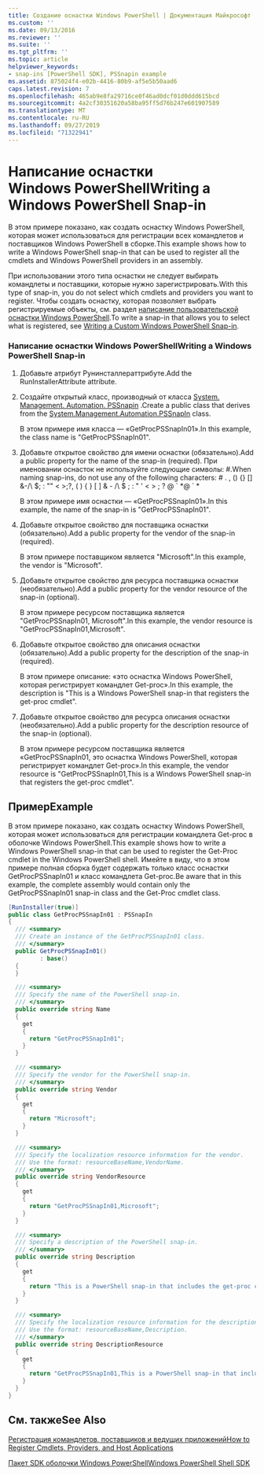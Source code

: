 ```yaml
---
title: Создание оснастки Windows PowerShell | Документация Майкрософт
ms.custom: ''
ms.date: 09/13/2016
ms.reviewer: ''
ms.suite: ''
ms.tgt_pltfrm: ''
ms.topic: article
helpviewer_keywords:
- snap-ins [PowerShell SDK], PSSnapin example
ms.assetid: 875024f4-e02b-4416-80b9-af5e5b50aad6
caps.latest.revision: 7
ms.openlocfilehash: 465ab9e8fa29716ce0f46ad0dcf01d0ddd615bcd
ms.sourcegitcommit: 4a2cf30351620a58ba95ff5d76b247e601907589
ms.translationtype: MT
ms.contentlocale: ru-RU
ms.lasthandoff: 09/27/2019
ms.locfileid: "71322941"
---
```

# <a name="writing-a-windows-powershell-snap-in"></a><span data-ttu-id="57cc6-102">Написание оснастки Windows PowerShell</span><span class="sxs-lookup"><span data-stu-id="57cc6-102">Writing a Windows PowerShell Snap-in</span></span>

<span data-ttu-id="57cc6-103">В этом примере показано, как создать оснастку Windows PowerShell, которая может использоваться для регистрации всех командлетов и поставщиков Windows PowerShell в сборке.</span><span class="sxs-lookup"><span data-stu-id="57cc6-103">This example shows how to write a Windows PowerShell snap-in that can be used to register all the cmdlets and Windows PowerShell providers in an assembly.</span></span>

<span data-ttu-id="57cc6-104">При использовании этого типа оснастки не следует выбирать командлеты и поставщики, которые нужно зарегистрировать.</span><span class="sxs-lookup"><span data-stu-id="57cc6-104">With this type of snap-in, you do not select which cmdlets and providers you want to register.</span></span> <span data-ttu-id="57cc6-105">Чтобы создать оснастку, которая позволяет выбрать регистрируемые объекты, см. раздел [написание пользовательской оснастки Windows PowerShell](./writing-a-custom-windows-powershell-snap-in.md).</span><span class="sxs-lookup"><span data-stu-id="57cc6-105">To write a snap-in that allows you to select what is registered, see [Writing a Custom Windows PowerShell Snap-in](./writing-a-custom-windows-powershell-snap-in.md).</span></span>

### <a name="writing-a-windows-powershell-snap-in"></a><span data-ttu-id="57cc6-106">Написание оснастки Windows PowerShell</span><span class="sxs-lookup"><span data-stu-id="57cc6-106">Writing a Windows PowerShell Snap-in</span></span>

1. <span data-ttu-id="57cc6-107">Добавьте атрибут Рунинсталлераттрибуте.</span><span class="sxs-lookup"><span data-stu-id="57cc6-107">Add the RunInstallerAttribute attribute.</span></span>

2. <span data-ttu-id="57cc6-108">Создайте открытый класс, производный от класса [System. Management. Automation. PSSnapin](/dotnet/api/System.Management.Automation.PSSnapIn) .</span><span class="sxs-lookup"><span data-stu-id="57cc6-108">Create a public class that derives from the [System.Management.Automation.PSSnapIn](/dotnet/api/System.Management.Automation.PSSnapIn) class.</span></span>

    <span data-ttu-id="57cc6-109">В этом примере имя класса — «GetProcPSSnapIn01».</span><span class="sxs-lookup"><span data-stu-id="57cc6-109">In this example, the class name is "GetProcPSSnapIn01".</span></span>

3. <span data-ttu-id="57cc6-110">Добавьте открытое свойство для имени оснастки (обязательно).</span><span class="sxs-lookup"><span data-stu-id="57cc6-110">Add a public property for the name of the snap-in (required).</span></span> <span data-ttu-id="57cc6-111">При именовании оснасток не используйте следующие символы: #.</span><span class="sxs-lookup"><span data-stu-id="57cc6-111">When naming snap-ins, do not use any of the following characters: # .</span></span> <span data-ttu-id="57cc6-112">, () {} [] &-/\ $; : "" \< >;?</span><span class="sxs-lookup"><span data-stu-id="57cc6-112">, ( ) { } [ ] & - /\ $ ; : " ' \< > ; ?</span></span> <span data-ttu-id="57cc6-113">@ \` \*</span><span class="sxs-lookup"><span data-stu-id="57cc6-113">@ \` \*</span></span>

    <span data-ttu-id="57cc6-114">В этом примере имя оснастки — «GetProcPSSnapIn01».</span><span class="sxs-lookup"><span data-stu-id="57cc6-114">In this example, the name of the snap-in is "GetProcPSSnapIn01".</span></span>

4. <span data-ttu-id="57cc6-115">Добавьте открытое свойство для поставщика оснастки (обязательно).</span><span class="sxs-lookup"><span data-stu-id="57cc6-115">Add a public property for the vendor of the snap-in (required).</span></span>

    <span data-ttu-id="57cc6-116">В этом примере поставщиком является "Microsoft".</span><span class="sxs-lookup"><span data-stu-id="57cc6-116">In this example, the vendor is "Microsoft".</span></span>

5. <span data-ttu-id="57cc6-117">Добавьте открытое свойство для ресурса поставщика оснастки (необязательно).</span><span class="sxs-lookup"><span data-stu-id="57cc6-117">Add a public property for the vendor resource of the snap-in (optional).</span></span>

    <span data-ttu-id="57cc6-118">В этом примере ресурсом поставщика является "GetProcPSSnapIn01, Microsoft".</span><span class="sxs-lookup"><span data-stu-id="57cc6-118">In this example, the vendor resource is "GetProcPSSnapIn01,Microsoft".</span></span>

6. <span data-ttu-id="57cc6-119">Добавьте открытое свойство для описания оснастки (обязательно).</span><span class="sxs-lookup"><span data-stu-id="57cc6-119">Add a public property for the description of the snap-in (required).</span></span>

    <span data-ttu-id="57cc6-120">В этом примере описание: «это оснастка Windows PowerShell, которая регистрирует командлет Get-proc».</span><span class="sxs-lookup"><span data-stu-id="57cc6-120">In this example, the description is "This is a Windows PowerShell snap-in that registers the get-proc cmdlet".</span></span>

7. <span data-ttu-id="57cc6-121">Добавьте открытое свойство для ресурса описания оснастки (необязательно).</span><span class="sxs-lookup"><span data-stu-id="57cc6-121">Add a public property for the description resource of the snap-in (optional).</span></span>

    <span data-ttu-id="57cc6-122">В этом примере ресурсом поставщика является «GetProcPSSnapIn01, это оснастка Windows PowerShell, которая регистрирует командлет Get-proc».</span><span class="sxs-lookup"><span data-stu-id="57cc6-122">In this example, the vendor resource is "GetProcPSSnapIn01,This is a Windows PowerShell snap-in that registers the get-proc cmdlet".</span></span>

## <a name="example"></a><span data-ttu-id="57cc6-123">Пример</span><span class="sxs-lookup"><span data-stu-id="57cc6-123">Example</span></span>

<span data-ttu-id="57cc6-124">В этом примере показано, как создать оснастку Windows PowerShell, которая может использоваться для регистрации командлета Get-proc в оболочке Windows PowerShell.</span><span class="sxs-lookup"><span data-stu-id="57cc6-124">This example shows how to write a Windows PowerShell snap-in that can be used to register the Get-Proc cmdlet in the Windows PowerShell shell.</span></span> <span data-ttu-id="57cc6-125">Имейте в виду, что в этом примере полная сборка будет содержать только класс оснастки GetProcPSSnapIn01 и класс командлета Get-proc.</span><span class="sxs-lookup"><span data-stu-id="57cc6-125">Be aware that in this example, the complete assembly would contain only the GetProcPSSnapIn01 snap-in class and the Get-Proc cmdlet class.</span></span>

```csharp
[RunInstaller(true)]
public class GetProcPSSnapIn01 : PSSnapIn
{
  /// <summary>
  /// Create an instance of the GetProcPSSnapIn01 class.
  /// </summary>
  public GetProcPSSnapIn01()
         : base()
  {
  }

  /// <summary>
  /// Specify the name of the PowerShell snap-in.
  /// </summary>
  public override string Name
  {
    get
    {
      return "GetProcPSSnapIn01";
    }
  }

  /// <summary>
  /// Specify the vendor for the PowerShell snap-in.
  /// </summary>
  public override string Vendor
  {
    get
    {
      return "Microsoft";
    }
  }

  /// <summary>
  /// Specify the localization resource information for the vendor.
  /// Use the format: resourceBaseName,VendorName.
  /// </summary>
  public override string VendorResource
  {
    get
    {
      return "GetProcPSSnapIn01,Microsoft";
    }
  }

  /// <summary>
  /// Specify a description of the PowerShell snap-in.
  /// </summary>
  public override string Description
  {
    get
    {
      return "This is a PowerShell snap-in that includes the get-proc cmdlet.";
    }
  }

  /// <summary>
  /// Specify the localization resource information for the description.
  /// Use the format: resourceBaseName,Description.
  /// </summary>
  public override string DescriptionResource
  {
    get
    {
      return "GetProcPSSnapIn01,This is a PowerShell snap-in that includes the get-proc cmdlet.";
    }
  }
}
```

## <a name="see-also"></a><span data-ttu-id="57cc6-126">См. также</span><span class="sxs-lookup"><span data-stu-id="57cc6-126">See Also</span></span>

[<span data-ttu-id="57cc6-127">Регистрация командлетов, поставщиков и ведущих приложений</span><span class="sxs-lookup"><span data-stu-id="57cc6-127">How to Register Cmdlets, Providers, and Host Applications</span></span>](https://msdn.microsoft.com/en-us/a41e9054-29c8-40ab-bf2b-8ce4e7ec1c8c)

[<span data-ttu-id="57cc6-128">Пакет SDK оболочки Windows PowerShell</span><span class="sxs-lookup"><span data-stu-id="57cc6-128">Windows PowerShell Shell SDK</span></span>](../windows-powershell-reference.md)
